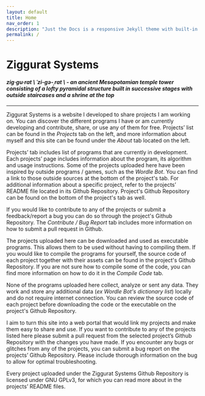 ```yaml
---
layout: default
title: Home
nav_order: 1
description: "Just the Docs is a responsive Jekyll theme with built-in search that is easily customizable and hosted on GitHub Pages."
permalink: /
---
```


# Ziggurat Systems

#### *zig·gu·rat \ ˈzi-gə-ˌrat  \ - an ancient Mesopotamian temple tower consisting of a lofty pyramidal structure built in successive stages with outside staircases and a shrine at the top*

---

Ziggurat Systems is a website I developed to share projects I am working on. You can discover the different programs I have or am currently developing and contribute, share, or use any of them for free. Projects’ list can be found in the *Projects* tab on the left, and more information about myself and this site can be found under the *About* tab located on the left.

Projects’ tab includes list of programs that are currently in development. Each projects’ page includes information about the program, its algorithm and usage instructions. Some of the projects uploaded here have been inspired by outside programs / games, such as the *Wordle Bot*. You can find a link to those outside sources at the bottom of the project's tab. For additional information about a specific project, refer to the projects’ README file located in its Github Repository. Project's Github Repository can be found on the bottom of the project's tab as well.

If you would like to contribute to any of the projects or submit a feedback/report a bug you can do so through the project's Github Repository. The *Contribute / Bug Report* tab includes more information on how to submit a pull request in Github.

The projects uploaded here can be downloaded and used as executable programs. This allows them to be used without having to compiling them. If you would like to compile the programs for yourself, the source code of each project together with their assets can be found in the project's Github Repository. If you are not sure how to compile some of the code, you can find more information on how to do it in the *Compile Code* tab. 

None of the programs uploaded here collect, analyze or sent any data. They work and store any additional data (*ex Wordle Bot's dictionary list*) locally and do not require internet connection. You can review the source code of each project before downloading the code or the executable on the project's Github Repository.

I aim to turn this site into a web portal that would link my projects and make them easy to share and use. If you want to contribute to any of the projects listed here please submit a pull request from the selected project’s Github Repository with the changes you have made. If you encounter any bugs or glitches from any of the projects, you can submit a bug report on the projects’ Github Repository. Please include thorough information on the bug to allow for optimal troubleshooting.

Every project uploaded under the Ziggurat Systems Github Repository is licensed under GNU GPLv3, for which you can read more about in the projects’ README files.
